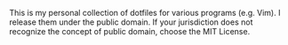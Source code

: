 This is my personal collection of dotfiles for various programs (e.g. Vim). 
I release them under the public domain. If your jurisdiction does not recognize the concept of public domain, choose the MIT License.